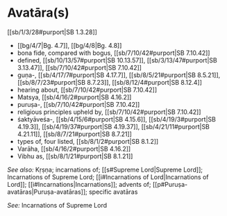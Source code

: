# Avatāra(s)

[[sb/1/3/28#purport|SB 1.3.28]]

*  [[bg/4/7|Bg. 4.7]], [[bg/4/8|Bg. 4.8]]
* bona fide, compared with bogus, [[sb/7/10/42#purport|SB 7.10.42]]
* defined, [[sb/10/13/57#purport|SB 10.13.57]], [[sb/3/13/47#purport|SB 3.13.47]], [[sb/7/10/42#purport|SB 7.10.42]]
* guṇa-, [[sb/4/17/7#purport|SB 4.17.7]], [[sb/8/5/21#purport|SB 8.5.21]], [[sb/8/7/23#purport|SB 8.7.23]], [[sb/8/12/4#purport|SB 8.12.4]]
* hearing about, [[sb/7/10/42#purport|SB 7.10.42]]
* Matsya, [[sb/4/16/2#purport|SB 4.16.2]]
* puruṣa-, [[sb/7/10/42#purport|SB 7.10.42]]
* religious principles upheld by, [[sb/7/10/42#purport|SB 7.10.42]]
* śaktyāveśa-, [[sb/4/15/6#purport|SB 4.15.6]], [[sb/4/19/3#purport|SB 4.19.3]], [[sb/4/19/37#purport|SB 4.19.37]], [[sb/4/21/11#purport|SB 4.21.11]], [[sb/8/7/21#purport|SB 8.7.21]]
* types of, four listed, [[sb/8/1/2#purport|SB 8.1.2]]
* Varāha, [[sb/4/16/2#purport|SB 4.16.2]]
* Vibhu as, [[sb/8/1/21#purport|SB 8.1.21]]

*See also:* Kṛṣṇa; incarnations of; [[s#Supreme Lord|Supreme Lord]]; Incarnations of Supreme Lord; [[i#Incarnations of Lord|Incarnations of Lord]]; [[i#Incarnations|Incarnations]]; advents of; [[p#Puruṣa-avatāras|Puruṣa-avatāras]]; specific avatāras

*See:* Incarnations of Supreme Lord
